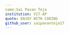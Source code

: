 ```yaml
---
name:Sai Pavan Teja 
institution: VIT-AP	
quote: ENJOY WITH CODING	
github_user: saipavanteja17
---
```

